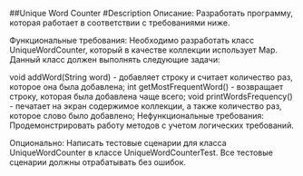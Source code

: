 ##Unique Word Counter
#Description
Описание:
Разработать программу, которая работает в соответствии с требованиями ниже.

Функциональные требования:
Необходимо разработать класс UniqueWordCounter, который в качестве коллекции использует Map. Данный класс должен выполнять следующие задачи:

void addWord(String word) - добавляет строку и считает количество раз, которое она была добавлена;
int getMostFrequentWord() - возвращает строку, которая была добавлена чаще всего;
void printWordsFrequency() - печатает на экран содержимое коллекции, а также количество раз, которое слово было добавлено;
Нефункциональные требования:
Продемонстрировать работу методов с учетом логических требований.

Опционально: Написать тестовые сценарии для класса UniqueWordCounter в классе UniqueWordCounterTest. Все тестовые сценарии должны отрабатывать без ошибок.